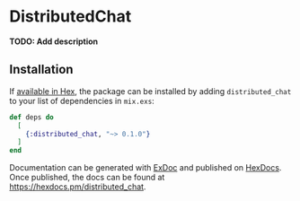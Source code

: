 # DistributedChat

**TODO: Add description**

## Installation

If [available in Hex](https://hex.pm/docs/publish), the package can be installed
by adding `distributed_chat` to your list of dependencies in `mix.exs`:

```elixir
def deps do
  [
    {:distributed_chat, "~> 0.1.0"}
  ]
end
```

Documentation can be generated with [ExDoc](https://github.com/elixir-lang/ex_doc)
and published on [HexDocs](https://hexdocs.pm). Once published, the docs can
be found at <https://hexdocs.pm/distributed_chat>.

